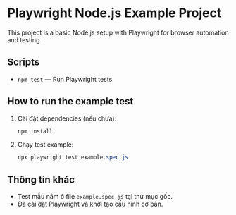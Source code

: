 # Playwright Node.js Example Project

This project is a basic Node.js setup with Playwright for browser automation and testing.

## Scripts
- `npm test` — Run Playwright tests

## How to run the example test
1. Cài đặt dependencies (nếu chưa):
   ```powershell
   npm install
   ```
2. Chạy test example:
   ```powershell
   npx playwright test example.spec.js
   ```

## Thông tin khác
- Test mẫu nằm ở file `example.spec.js` tại thư mục gốc.
- Đã cài đặt Playwright và khởi tạo cấu hình cơ bản.
